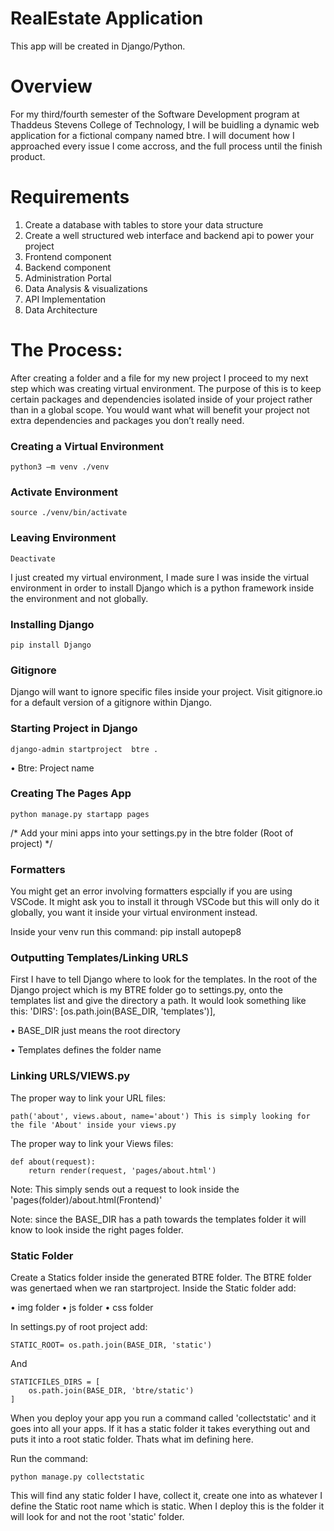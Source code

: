 # RealEstate Application
This app will be created in Django/Python.

# Overview
For my third/fourth semester of the Software Development program at Thaddeus Stevens College of Technology, I will be buidling a dynamic web application for a fictional company named btre. I will document how I approached every issue I come accross, and the full process until the finish product. 


# Requirements
1. Create a database with tables to store your data structure
2. Create a well structured web interface and backend api to power your project
3. Frontend component
4. Backend component
5. Administration Portal
6. Data Analysis & visualizations
7. API Implementation
8. Data Architecture

# The Process:
After creating a folder and a file for my new project I proceed to my next step which was creating virtual environment. The purpose of this is to keep certain packages and dependencies isolated inside of your project rather than in a global scope. You would want what will benefit your project not extra dependencies and packages you don’t really need.

### Creating a Virtual Environment
		
    python3 –m venv ./venv
	
### Activate Environment 

    source ./venv/bin/activate

### Leaving Environment
	
    Deactivate

I just created my virtual environment, I made sure I was inside the virtual environment in order to install Django which is a python framework inside the environment and not globally.

### Installing Django
    
    pip install Django

### Gitignore

Django will want to ignore specific files inside your project.
Visit gitignore.io for a default version of a gitignore within Django.

### Starting Project in Django

    django-admin startproject  btre .

• Btre: Project name

### Creating The Pages App

    python manage.py startapp pages 

/* Add your mini apps into your settings.py in the btre folder (Root of project) */

### Formatters
You might get an error involving formatters espcially if you are using VSCode. It might ask you to install it through VSCode but this will only do it globally, you want it inside your virtual environment instead.

Inside your venv run this command: pip install autopep8

### Outputting Templates/Linking URLS

First I have to tell Django where to look for the templates. In the root of the Django project which is my BTRE folder go to settings.py, onto the templates list and give the directory a path. It would look something like this:
'DIRS': [os.path.join(BASE_DIR, 'templates')],

• BASE_DIR just means the root directory

• Templates defines the folder name

### Linking URLS/VIEWS.py
The proper way to link your URL files:

    path('about', views.about, name='about') This is simply looking for the file 'About' inside your views.py

The proper way to link your Views files:

    def about(request):
        return render(request, 'pages/about.html')

Note: This simply sends out a request to look inside the 'pages(folder)/about.html(Frontend)'

Note: since the BASE_DIR has a path towards the templates folder it will know to look inside the right pages folder.

### Static Folder
Create a Statics folder inside the generated BTRE folder. The BTRE folder was genertaed when we ran startproject.
Inside the Static folder add:

• img folder
• js folder
• css folder

In settings.py of root project add:


    STATIC_ROOT= os.path.join(BASE_DIR, 'static')

And 

    STATICFILES_DIRS = [
        os.path.join(BASE_DIR, 'btre/static')
    ]

When you deploy your app you run a command called 'collectstatic' and it goes into all your apps. If it has a static folder it takes everything out and puts it into a root static folder. Thats what im defining here.

Run the command: 
    
    python manage.py collectstatic

This will find any static folder I have, collect it, create one into as whatever I define the Static root name which is static. When I deploy this is the folder it will look for and not the root 'static' folder.
